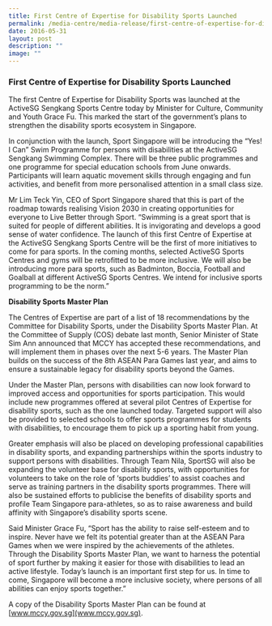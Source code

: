 ```yaml
---
title: First Centre of Expertise for Disability Sports Launched
permalink: /media-centre/media-release/first-centre-of-expertise-for-disability-sports-launched/
date: 2016-05-31
layout: post
description: ""
image: ""
---
```

### **First Centre of Expertise for Disability Sports Launched**

The first Centre of Expertise for Disability Sports was launched at the ActiveSG Sengkang Sports Centre today by Minister for Culture, Community and Youth Grace Fu. This marked the start of the government’s plans to strengthen the disability sports ecosystem in Singapore.  
  
In conjunction with the launch, Sport Singapore will be introducing the “Yes! I Can” Swim Programme for persons with disabilities at the ActiveSG Sengkang Swimming Complex. There will be three public programmes and one programme for special education schools from June onwards. Participants will learn aquatic movement skills through engaging and fun activities, and benefit from more personalised attention in a small class size.  
  
Mr Lim Teck Yin, CEO of Sport Singapore shared that this is part of the roadmap towards realising Vision 2030 in creating opportunities for everyone to Live Better through Sport. “Swimming is a great sport that is suited for people of different abilities. It is invigorating and develops a good sense of water confidence. The launch of this first Centre of Expertise at the ActiveSG Sengkang Sports Centre will be the first of more initiatives to come for para sports. In the coming months, selected ActiveSG Sports Centres and gyms will be retrofitted to be more inclusive. We will also be introducing more para sports, such as Badminton, Boccia, Football and Goalball at different ActiveSG Sports Centres. We intend for inclusive sports programming to be the norm.”  
  
**Disability Sports Master Plan**  

The Centres of Expertise are part of a list of 18 recommendations by the Committee for Disability Sports, under the Disability Sports Master Plan. At the Committee of Supply (COS) debate last month, Senior Minister of State Sim Ann announced that MCCY has accepted these recommendations, and will implement them in phases over the next 5-6 years. The Master Plan builds on the success of the 8th ASEAN Para Games last year, and aims to ensure a sustainable legacy for disability sports beyond the Games.  
  
Under the Master Plan, persons with disabilities can now look forward to improved access and opportunities for sports participation. This would include new programmes offered at several pilot Centres of Expertise for disability sports, such as the one launched today. Targeted support will also be provided to selected schools to offer sports programmes for students with disabilities, to encourage them to pick up a sporting habit from young.  
  
Greater emphasis will also be placed on developing professional capabilities in disability sports, and expanding partnerships within the sports industry to support persons with disabilities. Through Team Nila, SportSG will also be expanding the volunteer base for disability sports, with opportunities for volunteers to take on the role of ‘sports buddies’ to assist coaches and serve as training partners in the disability sports programmes. There will also be sustained efforts to publicise the benefits of disability sports and profile Team Singapore para-athletes, so as to raise awareness and build affinity with Singapore’s disability sports scene.  
  
Said Minister Grace Fu, “Sport has the ability to raise self-esteem and to inspire. Never have we felt its potential greater than at the ASEAN Para Games when we were inspired by the achievements of the athletes. Through the Disability Sports Master Plan, we want to harness the potential of sport further by making it easier for those with disabilities to lead an active lifestyle. Today’s launch is an important first step for us. In time to come, Singapore will become a more inclusive society, where persons of all abilities can enjoy sports together.”  
  
A copy of the Disability Sports Master Plan can be found at [www.mccy.gov.sg](www.mccy.gov.sg).